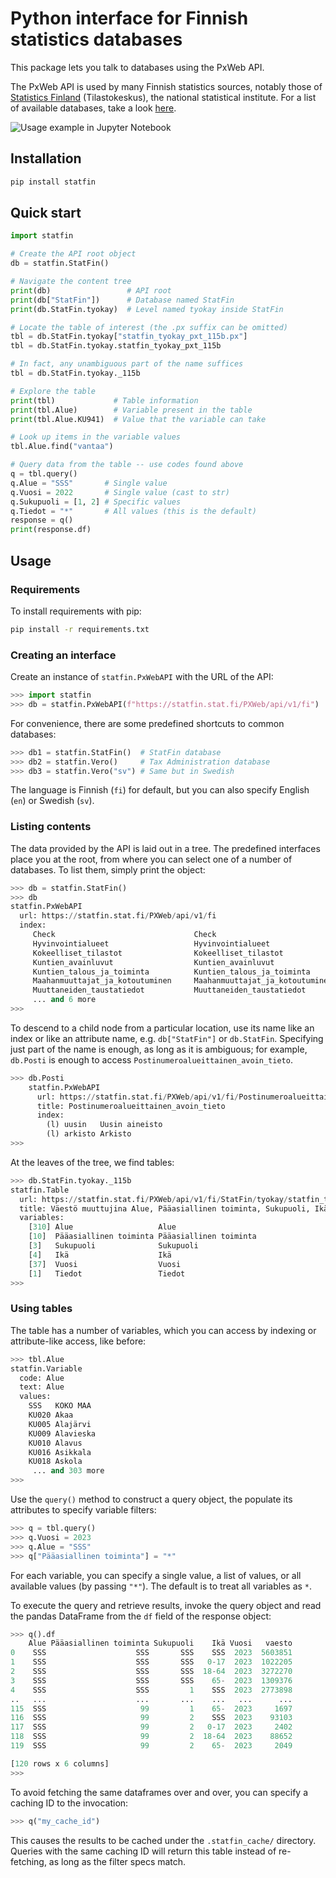 # Python interface for Finnish statistics databases

This package lets you talk to databases using the PxWeb API.

The PxWeb API is used by many Finnish statistics sources, notably those of
[Statistics Finland](https://stat.fi) (Tilastokeskus), the national statistical
institute.  For a list of available databases, take a look
[here](https://stat.fi/tup/tilastotietokannat/index_en.html#free-of-charge-databases).

![Usage example in Jupyter Notebook](./assets/jupyter_example_1.png)

## Installation

```bash
pip install statfin
```

## Quick start

```py
import statfin

# Create the API root object
db = statfin.StatFin()

# Navigate the content tree
print(db)                 # API root
print(db["StatFin"])      # Database named StatFin
print(db.StatFin.tyokay)  # Level named tyokay inside StatFin

# Locate the table of interest (the .px suffix can be omitted)
tbl = db.StatFin.tyokay["statfin_tyokay_pxt_115b.px"]
tbl = db.StatFin.tyokay.statfin_tyokay_pxt_115b

# In fact, any unambiguous part of the name suffices
tbl = db.StatFin.tyokay._115b

# Explore the table
print(tbl)             # Table information
print(tbl.Alue)        # Variable present in the table
print(tbl.Alue.KU941)  # Value that the variable can take

# Look up items in the variable values
tbl.Alue.find("vantaa")

# Query data from the table -- use codes found above
q = tbl.query()
q.Alue = "SSS"       # Single value
q.Vuosi = 2022       # Single value (cast to str)
q.Sukupuoli = [1, 2] # Specific values
q.Tiedot = "*"       # All values (this is the default)
response = q()
print(response.df)
```

## Usage

### Requirements

To install requirements with pip:

```sh
pip install -r requirements.txt
```

### Creating an interface

Create an instance of `statfin.PxWebAPI` with the URL of the API:

```py
>>> import statfin
>>> db = statfin.PxWebAPI(f"https://statfin.stat.fi/PXWeb/api/v1/fi")
```

For convenience, there are some predefined shortcuts to common databases:

```py
>>> db1 = statfin.StatFin()  # StatFin database
>>> db2 = statfin.Vero()     # Tax Administration database
>>> db3 = statfin.Vero("sv") # Same but in Swedish
```

The language is Finnish (`fi`) for default, but you can also specify English
(`en`) or Swedish (`sv`).

### Listing contents

The data provided by the API is laid out in a tree. The predefined interfaces
place you at the root, from where you can select one of a number of databases.
To list them, simply print the object:

```py
>>> db = statfin.StatFin()
>>> db
statfin.PxWebAPI
  url: https://statfin.stat.fi/PXWeb/api/v1/fi
  index:
     Check                               Check
     Hyvinvointialueet                   Hyvinvointialueet
     Kokeelliset_tilastot                Kokeelliset_tilastot
     Kuntien_avainluvut                  Kuntien_avainluvut
     Kuntien_talous_ja_toiminta          Kuntien_talous_ja_toiminta
     Maahanmuuttajat_ja_kotoutuminen     Maahanmuuttajat_ja_kotoutuminen
     Muuttaneiden_taustatiedot           Muuttaneiden_taustatiedot
     ... and 6 more
>>>
```

To descend to a child node from a particular location, use its name like an
index or like an attribute name, e.g. `db["StatFin"]` or `db.StatFin`.
Specifying just part of the name is enough, as long as it is ambiguous; for
example, `db.Posti` is enough to access `Postinumeroalueittainen_avoin_tieto`.

```py
>>> db.Posti
    statfin.PxWebAPI
      url: https://statfin.stat.fi/PXWeb/api/v1/fi/Postinumeroalueittainen_avoin_tieto
      title: Postinumeroalueittainen_avoin_tieto
      index:
        (l) uusin   Uusin aineisto
        (l) arkisto Arkisto
>>>
```

At the leaves of the tree, we find tables:

```py
>>> db.StatFin.tyokay._115b
statfin.Table
  url: https://statfin.stat.fi/PXWeb/api/v1/fi/StatFin/tyokay/statfin_tyokay_pxt_115b.px
  title: Väestö muuttujina Alue, Pääasiallinen toiminta, Sukupuoli, Ikä, Vuosi ja Tiedot
  variables:
    [310] Alue                   Alue
    [10]  Pääasiallinen toiminta Pääasiallinen toiminta
    [3]   Sukupuoli              Sukupuoli
    [4]   Ikä                    Ikä
    [37]  Vuosi                  Vuosi
    [1]   Tiedot                 Tiedot
>>>
```


### Using tables

The table has a number of variables, which you can access by indexing or
attribute-like access, like before:

```py
>>> tbl.Alue
statfin.Variable
  code: Alue
  text: Alue
  values:
    SSS   KOKO MAA
    KU020 Akaa
    KU005 Alajärvi
    KU009 Alavieska
    KU010 Alavus
    KU016 Asikkala
    KU018 Askola
     ... and 303 more
>>>
```

Use the `query()` method to construct a query object, the populate its
attributes to specify variable filters:

```py
>>> q = tbl.query()
>>> q.Vuosi = 2023
>>> q.Alue = "SSS"
>>> q["Pääasiallinen toiminta"] = "*"
```

For each variable, you can specify a single value, a list of values, or all
available values (by passing `"*"`). The default is to treat all variables as
`*`.

To execute the query and retrieve results, invoke the query object and read the
pandas DataFrame from the `df` field of the response object:

```py
>>> q().df
    Alue Pääasiallinen toiminta Sukupuoli    Ikä Vuosi   vaesto
0    SSS                    SSS       SSS    SSS  2023  5603851
1    SSS                    SSS       SSS   0-17  2023  1022205
2    SSS                    SSS       SSS  18-64  2023  3272270
3    SSS                    SSS       SSS    65-  2023  1309376
4    SSS                    SSS         1    SSS  2023  2773898
..   ...                    ...       ...    ...   ...      ...
115  SSS                     99         1    65-  2023     1697
116  SSS                     99         2    SSS  2023    93103
117  SSS                     99         2   0-17  2023     2402
118  SSS                     99         2  18-64  2023    88652
119  SSS                     99         2    65-  2023     2049

[120 rows x 6 columns]
>>>
```

To avoid fetching the same dataframes over and over, you can specify a caching
ID to the invocation:

```py
>>> q("my_cache_id")
```

This causes the results to be cached under the `.statfin_cache/` directory.
Queries with the same caching ID will return this table instead of re-fetching,
as long as the filter specs match.
